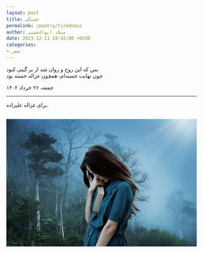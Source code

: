 ```yaml
---
layout: post
title: خستگی
permalink: /poetry/tiredness
author: میلاد ابوالحسنی
date: 2023-12-11 14:42:00 +0330
categories: 
- شعر
---
```


بس که این روح و روان شد از بر گیتی کبود  
چون نهایت خسته‌ام، همچون غزاله خسته بود  

جمعه، ۲۶ خرداد ۱۴۰۲  

---

برای غزاله علیزاده.  


[![tiredness](/assets/images/posts/others/tiredness.jpg)](/assets/images/posts/others/tiredness.jpg)
---
